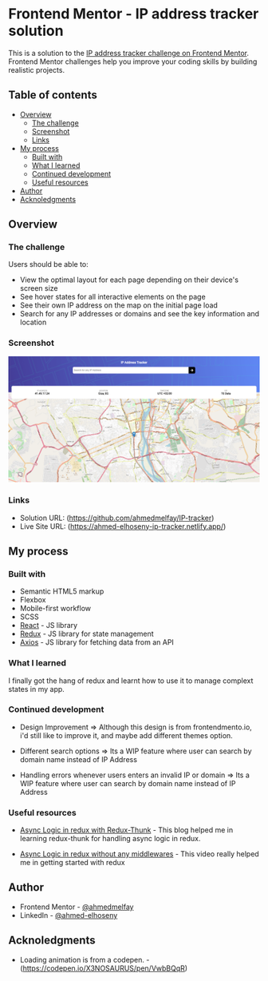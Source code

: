 # Frontend Mentor - IP address tracker solution

This is a solution to the [IP address tracker challenge on Frontend Mentor](https://www.frontendmentor.io/challenges/ip-address-tracker-I8-0yYAH0). Frontend Mentor challenges help you improve your coding skills by building realistic projects.

## Table of contents

- [Overview](#overview)
  - [The challenge](#the-challenge)
  - [Screenshot](#screenshot)
  - [Links](#links)
- [My process](#my-process)
  - [Built with](#built-with)
  - [What I learned](#what-i-learned)
  - [Continued development](#continued-development)
  - [Useful resources](#useful-resources)
- [Author](#author)
- [Acknoledgments](#acknoledgments)

## Overview

### The challenge

Users should be able to:

- View the optimal layout for each page depending on their device's screen size
- See hover states for all interactive elements on the page
- See their own IP address on the map on the initial page load
- Search for any IP addresses or domains and see the key information and location

### Screenshot

![](./screenshot.png)

### Links

- Solution URL: (https://github.com/ahmedmelfay/IP-tracker)
- Live Site URL: (https://ahmed-elhoseny-ip-tracker.netlify.app/)

## My process

### Built with

- Semantic HTML5 markup
- Flexbox
- Mobile-first workflow
- SCSS
- [React](https://reactjs.org/) - JS library
- [Redux](https://nextjs.org/) - JS library for state management
- [Axios](https://github.com/axios/axios) - JS library for fetching data from an API

### What I learned

I finally got the hang of redux and learnt how to use it to manage complext states in my app.

### Continued development

- Design Improvement =>
  Although this design is from frontendmento.io, i'd still like to improve it, and maybe add different themes option.

- Different search options =>
  Its a WIP feature where user can search by domain name instead of IP Address

- Handling errors whenever users enters an invalid IP or domain =>
  Its a WIP feature where user can search by domain name instead of IP Address

### Useful resources

- [Async Logic in redux with Redux-Thunk](https://blog.logrocket.com/data-fetching-in-redux-apps-a-100-correct-approach-4d26e21750fc/) - This blog helped me in learning redux-thunk for handling async logic in redux.

- [Async Logic in redux without any middlewares](https://www.youtube.com/watch?v=0W6i5LYKCSI) - This video really helped me in getting started with redux

## Author

- Frontend Mentor - [@ahmedmelfay](https://www.frontendmentor.io/profile/ahmedmelfay)
- LinkedIn - [@ahmed-elhoseny](https://www.linkedin.com/in/ahmed-elhoseny-9790b41a9/)

## Acknoledgments

- Loading animation is from a codepen. - (https://codepen.io/X3NOSAURUS/pen/VwbBQqR)
